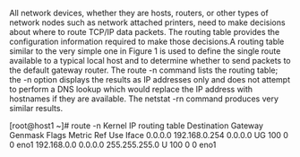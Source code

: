 All network devices, whether they are hosts, routers, or other types of network nodes such as network attached printers, need to make decisions about where to route TCP/IP data packets. The routing table provides the configuration information required to make those decisions.A routing table similar to the very simple one in Figure 1 is used to define the single route available to a typical local host and to determine whether to send packets to the default gateway router. The route -n command lists the routing table; the -n option displays the results as IP addresses only and does not attempt to perform a DNS lookup which would replace the IP address with hostnames if they are available. The netstat -rn command produces very similar results.

[root@host1 ~]# route -n
Kernel IP routing table
Destination     Gateway         Genmask         Flags Metric Ref    Use Iface
0.0.0.0         192.168.0.254   0.0.0.0         UG    100    0        0 eno1
192.168.0.0     0.0.0.0         255.255.255.0   U     100    0        0 eno1